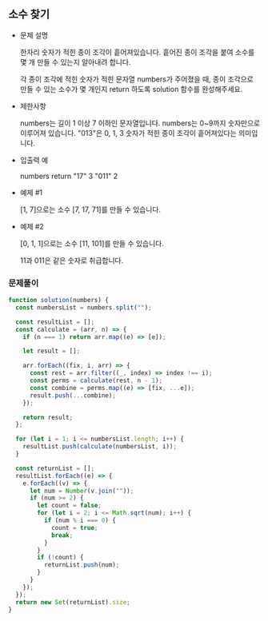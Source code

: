 ## 소수 찾기

- 문제 설명

  한자리 숫자가 적힌 종이 조각이 흩어져있습니다. 흩어진 종이 조각을 붙여 소수를 몇 개 만들 수 있는지 알아내려 합니다.

  각 종이 조각에 적힌 숫자가 적힌 문자열 numbers가 주어졌을 때, 종이 조각으로 만들 수 있는 소수가 몇 개인지 return 하도록 solution 함수를 완성해주세요.

- 제한사항

  numbers는 길이 1 이상 7 이하인 문자열입니다.
  numbers는 0~9까지 숫자만으로 이루어져 있습니다.
  "013"은 0, 1, 3 숫자가 적힌 종이 조각이 흩어져있다는 의미입니다.

- 입출력 예

  numbers return
  "17" 3
  "011" 2

- 예제 #1

  [1, 7]으로는 소수 [7, 17, 71]를 만들 수 있습니다.

- 예제 #2

  [0, 1, 1]으로는 소수 [11, 101]를 만들 수 있습니다.

  11과 011은 같은 숫자로 취급합니다.

### 문제풀이

```jsx
function solution(numbers) {
  const numbersList = numbers.split("");

  const resultList = [];
  const calculate = (arr, n) => {
    if (n === 1) return arr.map((e) => [e]);

    let result = [];

    arr.forEach((fix, i, arr) => {
      const rest = arr.filter((_, index) => index !== i);
      const perms = calculate(rest, n - 1);
      const combine = perms.map((e) => [fix, ...e]);
      result.push(...combine);
    });

    return result;
  };

  for (let i = 1; i <= numbersList.length; i++) {
    resultList.push(calculate(numbersList, i));
  }

  const returnList = [];
  resultList.forEach((e) => {
    e.forEach((v) => {
      let num = Number(v.join(""));
      if (num >= 2) {
        let count = false;
        for (let i = 2; i <= Math.sqrt(num); i++) {
          if (num % i === 0) {
            count = true;
            break;
          }
        }
        if (!count) {
          returnList.push(num);
        }
      }
    });
  });
  return new Set(returnList).size;
}
```
